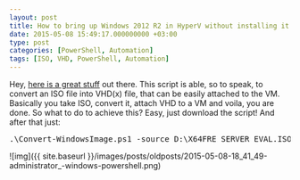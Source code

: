 ```yaml
---
layout: post
title: How to bring up Windows 2012 R2 in HyperV without installing it
date: 2015-05-08 15:49:17.000000000 +03:00
type: post
categories: [PowerShell, Automation]
tags: [ISO, VHD, PowerShell, Automation]
---
```

Hey, [here is a great stuff](https://gallery.technet.microsoft.com/scriptcenter/Convert-WindowsImageps1-0fe23a8f) out there. This script is able, so to speak, to convert an ISO file into VHD(x) file, that can be easily attached to the VM. Basically you take ISO, convert it, attach VHD to a VM and voila, you are done. So what to do to achieve this? Easy, just download the script! And after that just:

<pre class="brush: powershell;">
.\Convert-WindowsImage.ps1 -source D:\X64FRE_SERVER_EVAL.ISO -Edition ServerDataCenterEval -VHDPath 'D:\VMs\Virtual Hard Disks\CONTOSO-DC1.vhdx' -VHDFormat vhdx -VHDPartitionStyle GPT
</pre>

![img]({{ site.baseurl }}/images/posts/oldposts/2015-05-08-18_41_49-administrator_-windows-powershell.png)